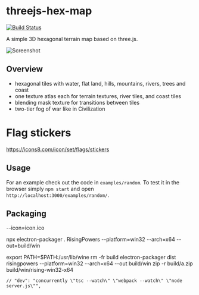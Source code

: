 # threejs-hex-map

[![Build Status](https://travis-ci.org/Bunkerbewohner/threejs-hex-map.svg?branch=master)](https://travis-ci.org/Bunkerbewohner/threejs-hex-map)

A simple 3D hexagonal terrain map based on three.js.
 
![Screenshot](examples/random/screenshot.jpg)

## Overview

* hexagonal tiles with water, flat land, hills, mountains, rivers, trees and coast
* one texture atlas each for terrain textures, river tiles, and coast tiles
* blending mask texture for transitions between tiles
* two-tier fog of war like in Civilization

# Flag stickers
https://icons8.com/icon/set/flags/stickers

## Usage

For an example check out the code in `examples/random`. To test it in the browser
simply `npm start` and open `http://localhost:3000/examples/random/`.


## Packaging
--icon=icon.ico

npx electron-packager . RisingPowers --platform=win32 --arch=x64 --out=build/win 

export PATH=$PATH:/usr/lib/wine
rm -fr build
electron-packager dist risingpowers --platform=win32 --arch=x64 --out build/win
zip -r build/a.zip build/win/rising-win32-x64


    // "dev": "concurrently \"tsc --watch\" \"webpack --watch\" \"node server.js\"",
